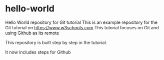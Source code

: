 # hello-world
Hello World repository for Git tutorial
This is an example repository for the Git tutorial on https://www.w3schools.com
This tutorial focuses on Git and using Github as its remote

This repository is built step by step in the tutorial.

It now includes steps for Github
